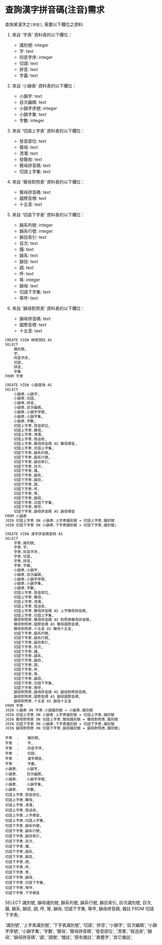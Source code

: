 # 查詢漢字拼音碼(注音)需求

查詢某漢字之`[拼音]`, 需要以下欄位之資料:

1. 來自 '字表' 資料表的以下欄位：

   - 識別號: integer
   - 字: text
   - 同音字序: integer
   - 切語: text
   - 拼音: text
   - 字義: text

2. 來自 '小韻表' 資料表的以下欄位：

   - 小韻字: text
   - 目次編碼: text
   - 小韻字序號: integer
   - 小韻字集: text
   - 字數: integer

3. 來自 '切語上字表' 資料表的以下欄位：

   - 發音部位: text
   - 聲母: text
   - 清濁: text
   - 發聲收: text
   - 聲母拼音碼: text
   - 切語上字集: text

4. 來自 '聲母對照表' 資料表的以下欄位：

   - 聲母拼音碼: text
   - 國際音標: text
   - 十五音: text

5. 來自 '切語下字表' 資料表的以下欄位：

   - 韻系列號: integer
   - 韻系行號: integer
   - 韻目索引: text
   - 目次: text
   - 攝: text
   - 韻系: text
   - 韻目: text
   - 調: text
   - 呼: text
   - 等: integer
   - 韻母: text
   - 切語下字集: text
   - 等呼: text

6. 來自 '韻母對照表' 資料表的以下欄位：

   - 韻母拼音碼: text
   - 國際音標: text
   - 十五音: text

```sh
CREATE VIEW 檢視測試 AS
SELECT
    識別號,
    字,
    同音字序,
    切語,
    拼音,
    字義
FROM 字表
```

```sh
CREATE VIEW 小韻查詢 AS
SELECT
    小韻表.小韻字,
  	小韻表.切語,
	小韻表.拼音,
    小韻表.目次編碼,
    小韻表.小韻字序號,
    小韻表.小韻字集,
    小韻表.字數,
    切語上字表.發音部位,
    切語上字表.聲母,
    切語上字表.清濁,
    切語上字表.發送收,
    切語上字表.聲母拼音碼 AS 聲母標音,
    切語上字表.切語上字集,
    切語下字表.韻系列號,
    切語下字表.韻系行號,
    切語下字表.韻目索引,
    切語下字表.目次,
    切語下字表.攝,
    切語下字表.韻系,
    切語下字表.韻目,
    切語下字表.調,
    切語下字表.呼,
    切語下字表.等,
    切語下字表.韻母,
    切語下字表.切語下字集,
    切語下字表.等呼,
    切語下字表.韻母拼音碼 AS 韻母標音
FROM 小韻表
JOIN 切語上字表 ON 小韻表.上字表識別號 = 切語上字表.識別號
JOIN 切語下字表 ON 小韻表.下字表識別號 = 切語下字表.識別號;
```

```sh
CREATE VIEW 漢字拼音碼查詢 AS
SELECT
    字表.識別號,
    字表.字,
    字表.同音字序,
    字表.切語,
    字表.拼音,
    字表.字義,
    小韻表.小韻字,
    小韻表.目次編碼,
    小韻表.小韻字序號,
    小韻表.小韻字集,
    小韻表.字數,
    切語上字表.發音部位,
    切語上字表.聲母,
    切語上字表.清濁,
    切語上字表.發送收,
    切語上字表.聲母拼音碼 AS 上字聲母拼音碼,
    切語上字表.切語上字集,
    聲母對照表.聲母拼音碼 AS 對照表聲母拼音碼,
    聲母對照表.國際音標 AS 聲母國際音標,
    聲母對照表.十五音 AS 聲母十五音,
    切語下字表.韻系列號,
    切語下字表.韻系行號,
    切語下字表.韻目索引,
    切語下字表.目次,
    切語下字表.攝,
    切語下字表.韻系,
    切語下字表.韻目,
    切語下字表.調,
    切語下字表.呼,
    切語下字表.等,
    切語下字表.韻母,
    切語下字表.切語下字集,
    切語下字表.等呼,
    韻母對照表.韻母拼音碼 AS 韻母對照拼音碼,
    韻母對照表.國際音標 AS 韻母國際音標,
    韻母對照表.十五音 AS 韻母十五音
FROM 字表
JOIN 小韻表 ON 字表.小韻識別號 = 小韻表.識別號
JOIN 切語上字表 ON 小韻表.上字表識別號 = 切語上字表.識別號
JOIN 聲母對照表 ON 切語上字表.聲母識別號 = 聲母對照表.識別號
JOIN 切語下字表 ON 小韻表.下字表識別號 = 切語下字表.識別號
JOIN 韻母對照表 ON 切語下字表.韻母識別號 = 韻母對照表.識別號;
```

    字表  .    識別號,
    字表  .    字,
    字表  .    同音字序,
    字表  .    切語,
    字表  .    漢字標音,
    字表  .    字義,
    小韻表.    小韻字,
    小韻表.    目次編碼,
    小韻表.    小韻字序號,
    小韻表.    小韻字集,
    小韻表.    字數,
    切語上字表.發音部位,
    切語上字表.聲母,
    切語上字表.清濁,
    切語上字表.發送收,
    切語上字表.上字標音,
    切語上字表.切語上字集,
    切語下字表.韻系列號,
    切語下字表.韻系行號,
    切語下字表.韻目索引,
    切語下字表.目次,
    切語下字表.攝,
    切語下字表.韻系,
    切語下字表.韻目,
    切語下字表.調,
    切語下字表.呼,
    切語下字表.等,
    切語下字表.韻母,
    切語下字表.切語下字集,
    切語下字表.等呼,
    切語下字表.下字標音

SELECT 識別號,
韻母識別號,
韻系列號,
韻系行號,
韻目索引,
目次識別號,
目次,
攝,
韻系,
韻目,
調,
呼,
等,
韻母,
切語下字集,
等呼,
韻母拼音碼,
備註
FROM 切語下字表;

'識別號', '上字表識別號', '下字表識別號', '切語', '拼音', '小韻字',
'目次編碼', '小韻字序號', '小韻字集', '字數',
'聲母', '聲母拼音碼', '發音部位', '清濁', '發送收',
'韻母', '韻母拼音碼', '調', '調號',
'備註', '原有備註', '異體字', '其它備註',
